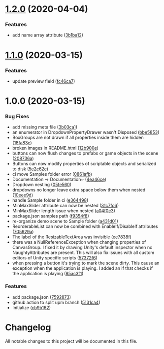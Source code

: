 # [1.2.0](https://github.com/worldreaver/NaughtyAttributes/compare/1.1.0...1.2.0) (2020-04-04)


### Features

* add name array attribute ([3b1ba12](https://github.com/worldreaver/NaughtyAttributes/commit/3b1ba1248a55877de05087bc8ea92bd944102b84))

# [1.1.0](https://github.com/worldreaver/NaughtyAttributes/compare/1.0.0...1.1.0) (2020-03-15)


### Features

* update preview field ([fc46ca7](https://github.com/worldreaver/NaughtyAttributes/commit/fc46ca70bb52236ff21038c36c8c8f9837909964))

# 1.0.0 (2020-03-15)


### Bug Fixes

* add missing meta file ([3b03ca1](https://github.com/worldreaver/NaughtyAttributes/commit/3b03ca11325e240df5bc76ba0ed5c601381cb013))
* an enumerator in DropdownPropertyDrawer wasn't Disposed ([bbe5853](https://github.com/worldreaver/NaughtyAttributes/commit/bbe5853dbb352652deaa68536b6b4e6f50797dae))
* BoxGroups are not drawn if all properties inside them are hidden ([18fa83e](https://github.com/worldreaver/NaughtyAttributes/commit/18fa83e9fa7e3f20839452ee4dfce2d5877cc94f))
* broken images in README.html ([12b900e](https://github.com/worldreaver/NaughtyAttributes/commit/12b900eafb8fe54de39abbff220b1e571bd29a70))
* buttons can now flush changes to prefabs or game objects in the scene ([208736a](https://github.com/worldreaver/NaughtyAttributes/commit/208736a7eeadcce6e698c911bb1c744360dd3b17))
* Buttons can now modify properties of scriptable objects and serialized to disk ([5e2c62c](https://github.com/worldreaver/NaughtyAttributes/commit/5e2c62ced066686f20cfe5455e1c41a859bcb7fd))
* ci move Samples folder error ([0861afb](https://github.com/worldreaver/NaughtyAttributes/commit/0861afb77d7e160e591fa2ef3142dcf3409615f3))
* Documentation => Documentation~ ([4ea46ce](https://github.com/worldreaver/NaughtyAttributes/commit/4ea46ce34ae5222bba03def2033326a5b53d47c5))
* Dropdown nesting ([05fe560](https://github.com/worldreaver/NaughtyAttributes/commit/05fe560a668c44caebe542f27a2e8a618e054d1c))
* dropdowns no longer leave extra space below them when nested ([10eee9d](https://github.com/worldreaver/NaughtyAttributes/commit/10eee9d64ce689ce3dbc72b568cb3f17c3346cef))
* handle Sample folder in ci ([e364498](https://github.com/worldreaver/NaughtyAttributes/commit/e3644987789419bf09d587fa67280534a4b00291))
* MinMaxSlider attribute can now be nested ([31c7fc6](https://github.com/worldreaver/NaughtyAttributes/commit/31c7fc68dd78b74fb3c02eb8c29ff60f3e09fc22))
* MinMaxSlider length issue when nested ([a04f0c3](https://github.com/worldreaver/NaughtyAttributes/commit/a04f0c3b52bd8c4f9479527540d3132e3d9846db))
* package.json samples path ([f9354f8](https://github.com/worldreaver/NaughtyAttributes/commit/f9354f8e4208d09bb5df59b270579969515add16))
* re-organize demo scene to Sample folder ([a431d01](https://github.com/worldreaver/NaughtyAttributes/commit/a431d01b8e5398f1b2e0dee51ec07379dabba52a))
* ReorderableList can now be combined with EnableIf/DisableIf attributes ([705929a](https://github.com/worldreaver/NaughtyAttributes/commit/705929aa49335d5c45b2aa8c5bb58487ffb97008))
* The label of the ResizableTextArea was invisible ([ee7838f](https://github.com/worldreaver/NaughtyAttributes/commit/ee7838fe03c1fb75ed22a690c725ccc9b0dd0ef5))
* there was a NullReferenceException when changing properties of CanvasGroup. I fixed it by drawing Unity's default inspector when no NaughtyAttributes are present. This will also fix issues with all custom editors of Unity specific scripts ([57372f6](https://github.com/worldreaver/NaughtyAttributes/commit/57372f687f28a28c0bea30323ee12da5776e0b43))
* when pressing a button it's trying to mark the scene dirty. This cause an exception when the application is playing. I added an if that checks if the application is playing ([85ac3f1](https://github.com/worldreaver/NaughtyAttributes/commit/85ac3f13469a7db3542946e0689c79940a05cc5d))


### Features

* add package.json ([7592873](https://github.com/worldreaver/NaughtyAttributes/commit/7592873c43cdc71100253cab9fee25bfe1a5fedb))
* github action to split upm branch ([5131ca4](https://github.com/worldreaver/NaughtyAttributes/commit/5131ca4ae3dd7a01036176d174d55558d0581001))
* Initialize ([cb9b162](https://github.com/worldreaver/NaughtyAttributes/commit/cb9b16290ae37b0462577cb8eeb6dbe28fa70989))

# Changelog
All notable changes to this project will be documented in this file.
